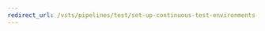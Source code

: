 ```yaml
---
redirect_url: /vsts/pipelines/test/set-up-continuous-test-environments-builds#run-parallel
---
```


